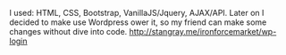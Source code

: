 I used: HTML, CSS, Bootstrap, VanillaJS/Jquery, AJAX/API. Later on I decided to make use Wordpress ower it, so my friend can make some changes without dive into code. 
http://stangray.me/ironforcemarket/wp-login
